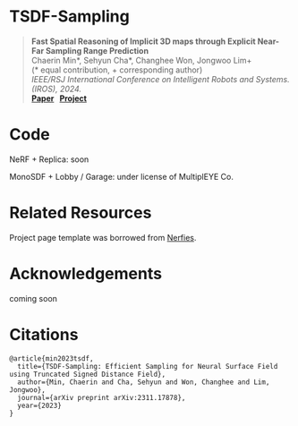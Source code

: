# TSDF-Sampling
> __Fast Spatial Reasoning of Implicit 3D maps through Explicit Near-Far Sampling Range Prediction__  
> Chaerin Min*, Sehyun Cha*, Changhee Won, Jongwoo Lim+ \
> (* equal contribution, + corresponding author) \
> _IEEE/RSJ International Conference on Intelligent Robots and Systems. (IROS), 2024._  
> __[Paper](https://arxiv.org/abs/2311.17878) &nbsp; [Project](https://chaerinmin.github.io/TSDF-sampling/)__

# Code
NeRF + Replica: soon

MonoSDF + Lobby / Garage: under license of MultiplEYE Co.

# Related Resources

Project page template was borrowed from [Nerfies](https://nerfies.github.io/).

# Acknowledgements

coming soon 

# Citations

    @article{min2023tsdf,
      title={TSDF-Sampling: Efficient Sampling for Neural Surface Field using Truncated Signed Distance Field},
      author={Min, Chaerin and Cha, Sehyun and Won, Changhee and Lim, Jongwoo},
      journal={arXiv preprint arXiv:2311.17878},
      year={2023}
    }
